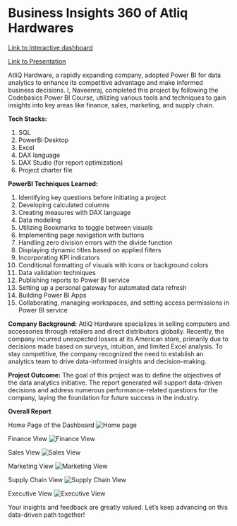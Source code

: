 # Business Insights 360 of Atliq Hardwares

[Link to Interactive dashboard](https://app.powerbi.com/view?r=eyJrIjoiNDQ3YmFhMzktZDY0OC00YmE5LTlmNGUtMTcxN2MzMTJhMGIyIiwidCI6ImM2ZTU0OWIzLTVmNDUtNDAzMi1hYWU5LWQ0MjQ0ZGM1YjJjNCJ9)

[Link to Presentation](https://youtu.be/3dRKcyZJJz8)

AtliQ Hardware, a rapidly expanding company, adopted Power BI for data analytics to enhance its competitive advantage and make informed business decisions. I, Naveenraj, completed this project by following the Codebasics Power BI Course, utilizing various tools and techniques to gain insights into key areas like finance, sales, marketing, and supply chain.


**Tech Stacks:**

1. SQL
2. PowerBi Desktop
3. Excel
4. DAX language
5. DAX Studio (for report optimization)
6. Project charter file

**PowerBI Techniques Learned:**

1.  Identifying key questions before initiating a project
2.  Developing calculated columns
3.  Creating measures with DAX language
4.  Data modeling
5.  Utilizing Bookmarks to toggle between visuals
6.  Implementing page navigation with buttons
7.  Handling zero division errors with the divide function
8.  Displaying dynamic titles based on applied filters
9.  Incorporating KPI indicators
10. Conditional formatting of visuals with icons or background colors
11. Data validation techniques
12. Publishing reports to Power BI service
13. Setting up a personal gateway for automated data refresh
14. Building Power BI Apps
15. Collaborating, managing workspaces, and setting access permissions in Power BI service

**Company Background:**
AtliQ Hardware specializes in selling computers and accessories through retailers and direct distributors globally. Recently, the company incurred unexpected losses at its American store, primarily due to decisions made based on surveys, intuition, and limited Excel analysis. To stay competitive, the company recognized the need to establish an analytics team to drive data-informed insights and decision-making.

**Project Outcome:**
The goal of this project was to define the objectives of the data analytics initiative. The report generated will support data-driven decisions and address numerous performance-related questions for the company, laying the foundation for future success in the industry.

**Overall Report**

Home Page of the Dashboard
![Home page](https://github.com/user-attachments/assets/fbde8925-9cd0-4bf0-b564-b4df28977a21)

Finance View
![Finance View](https://github.com/user-attachments/assets/fbd52a17-8cc0-4d0c-9379-5f4a9c12fcc3)

Sales View
![Sales View](https://github.com/user-attachments/assets/8e648cc6-98dc-4540-b2f9-ef66d6490ab7)

Marketing View
![Marketing View](https://github.com/user-attachments/assets/c827c339-6e26-4bb1-baaf-24fb65416353)

Supply Chain View
![Supply Chain View](https://github.com/user-attachments/assets/49af563e-25cb-4e6b-83ae-6689c911087f)

Executive View
![Executive View](https://github.com/user-attachments/assets/0ce5ba96-a3fc-4e58-a690-6ba70e2af463)


Your insights and feedback are greatly valued. Let’s keep advancing on this data-driven path together!
